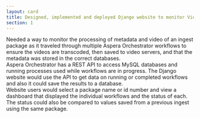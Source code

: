 ```yaml
---
layout: card
title: Designed, implemented and deployed Django website to monitor Video Content ingest
section: 1
---
```

Needed a way to monitor the processing of metadata and video of an ingest package as it traveled through multiple Aspera Orchestrator workflows to ensure the videos are transcoded, then saved to video servers, and that the metadata was stored in the correct databases.  
Aspera Orchestrator has a REST API to access MySQL databases and running processes used while workflows are in progress. The Django website would use the API to get data on running or completed workflows and also it could save the results to a database.  
Website users would select a package name or id number and view a dashboard that displayed the individual workflows and the status of each. The status could also be compared to values saved from a previous ingest using the same package.  